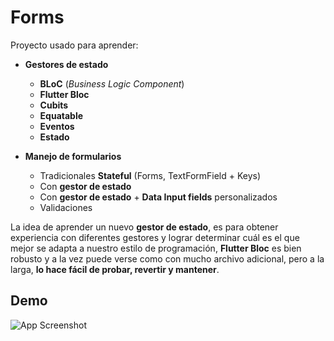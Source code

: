 
# Forms

Proyecto usado para aprender:

- **Gestores de estado**
  - **BLoC** (_Business Logic Component_)
  - **Flutter Bloc**
  - **Cubits**
  - **Equatable**
  - **Eventos**
  - **Estado**

- **Manejo de formularios**
  - Tradicionales **Stateful** (Forms, TextFormField + Keys)
  - Con **gestor de estado**
  - Con **gestor de estado** + **Data Input fields** personalizados
  - Validaciones


La idea de aprender un nuevo **gestor de estado**, es para obtener experiencia con diferentes gestores y lograr determinar cuál es el que mejor se adapta a nuestro estilo de programación, **Flutter Bloc** es bien robusto y a la vez puede verse como con mucho archivo adicional, pero a la larga, **lo hace fácil de probar, revertir y mantener**.


## Demo

![App Screenshot](https://via.placeholder.com/468x300?text=App+Screenshot+Here)

